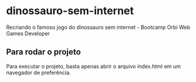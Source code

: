 # dinossauro-sem-internet
Recriando o famoso jogo do dinossauro sem internet - Bootcamp Orbi Web Games Developer

## Para rodar o projeto
Para executar o projeto, basta apenas abrir o arquivo index.html em um navegador de preferência.
